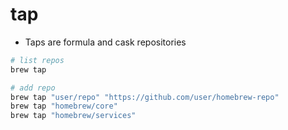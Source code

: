 # tap

- Taps are formula and cask repositories

```sh
# list repos
brew tap

# add repo
brew tap "user/repo" "https://github.com/user/homebrew-repo"
brew tap "homebrew/core"
brew tap "homebrew/services"
```
